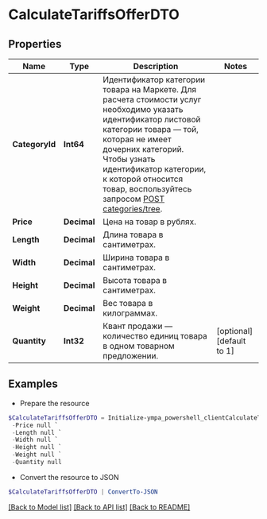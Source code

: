 # CalculateTariffsOfferDTO
## Properties

Name | Type | Description | Notes
------------ | ------------- | ------------- | -------------
**CategoryId** | **Int64** | Идентификатор категории товара на Маркете.  Для расчета стоимости услуг необходимо указать идентификатор листовой категории товара — той, которая не имеет дочерних категорий.  Чтобы узнать идентификатор категории, к которой относится товар, воспользуйтесь запросом [POST categories/tree](../../reference/categories/getCategoriesTree.md).  | 
**Price** | **Decimal** | Цена на товар в рублях. | 
**Length** | **Decimal** | Длина товара в сантиметрах. | 
**Width** | **Decimal** | Ширина товара в сантиметрах. | 
**Height** | **Decimal** | Высота товара в сантиметрах. | 
**Weight** | **Decimal** | Вес товара в килограммах. | 
**Quantity** | **Int32** | Квант продажи — количество единиц товара в одном товарном предложении. | [optional] [default to 1]

## Examples

- Prepare the resource
```powershell
$CalculateTariffsOfferDTO = Initialize-ympa_powershell_clientCalculateTariffsOfferDTO  -CategoryId null `
 -Price null `
 -Length null `
 -Width null `
 -Height null `
 -Weight null `
 -Quantity null
```

- Convert the resource to JSON
```powershell
$CalculateTariffsOfferDTO | ConvertTo-JSON
```

[[Back to Model list]](../README.md#documentation-for-models) [[Back to API list]](../README.md#documentation-for-api-endpoints) [[Back to README]](../README.md)

